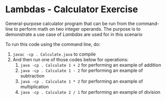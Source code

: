 # Lambdas - Calculator Exercise

General-purpose calculator program that can be run from the command-line to perform math on two integer operands.
The purpose is to demonstrate a use case of *Lambdas* are used for in this scenario

To run this code using the command line, do:

1. `javac -cp . Calculate.java` to compile
2. And then run one of those codes below for operations:
   1. `java -cp . Calculate 1 + 2` for performing an example of addition
   2. `java -cp . Calculate 1 - 2` for performing an example of subtraction
   3. `java -cp . Calculate 1 * 2` for performing an example of multiplication
   4. `java -cp . Calculate 2 / 1` for performing an example of division